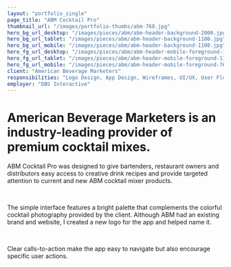 ```yaml
---
layout: "portfolio_single"
page_title: "ABM Cocktail Pro"
thumbnail_url: "/images/portfolio-thumbs/abm-768.jpg"
hero_bg_url_desktop: "/images/pieces/abm/abm-header-background-2000.jpg"
hero_bg_url_tablet: "/images/pieces/abm/abm-header-background-1100.jpg"
hero_bg_url_mobile: "/images/pieces/abm/abm-header-background-1100.jpg"
hero_fg_url_desktop: "/images/pieces/abm/abm-header-mobile-foreground-1100.png"
hero_fg_url_tablet: "/images/pieces/abm/abm-header-mobile-foreground-1100.png"
hero_fg_url_mobile: "/images/pieces/abm/abm-header-mobile-foreground-768.png"
client: "American Beverage Marketers"
responsibilities: "Logo Design, App Design, Wireframes, UI/UX, User Flow, User Tasks, Mockups, Art Direction"
employer: "DBS Interactive"
---
```


# American Beverage Marketers is an industry-leading provider of premium cocktail mixes.

ABM Cocktail Pro was designed to give bartenders, restaurant owners and distributors easy access to creative drink recipes and provide targeted attention to current and new ABM cocktail mixer products.

<div class="dual-image">
  <img src="/images/pieces/abm/abm-logo-768.jpg" alt="">
  <img src="/images/pieces/abm/abm-app-homescreen-768.jpg" alt="">
</div>

The simple interface features a bright palette that complements the colorful cocktail photography provided by the client. Although ABM had an existing brand and website, I created a new logo for the app and helped name it. 

<div class="tri-image">
  <img src="/images/pieces/abm/abm-mid-mobile-1-768.png" alt="">
  <img src="/images/pieces/abm/abm-mid-mobile-2-768.png" alt="">
  <img src="/images/pieces/abm/abm-mid-mobile-3-768.png" alt="">
</div>

Clear calls-to-action make the app easy to navigate but also encourage specific user actions.

<div class="dual-image">
<img src="/images/pieces/abm/abm-wireframes-1-768.jpg" alt="">
<img src="/images/pieces/abm/abm-wireframes-2-768.jpg" alt="">
</div>
